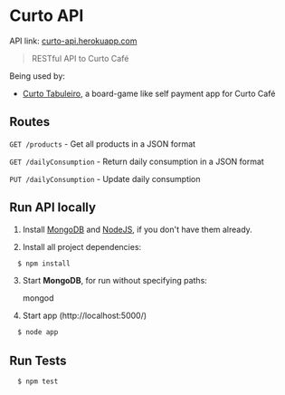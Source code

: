 # Curto API

API link: [curto-api.herokuapp.com](http://curto-api.herokuapp.com/)

> RESTful API to Curto Café

Being used by:

- [Curto Tabuleiro](https://github.com/felippenardi/curto-tabuleiro), a board-game like self payment app for Curto Café

## Routes

`GET /products` - Get all products in a JSON format

`GET /dailyConsumption` - Return daily consumption in a JSON format

`PUT /dailyConsumption` - Update daily consumption

## Run API locally

1. Install [MongoDB](http://www.mongodb.org/) and [NodeJS](http://nodejs.org/download/), if you don't have them already.

2. Install all project dependencies:

```sh
  $ npm install
  ```

3. Start **MongoDB**, for run without specifying paths:

	mongod

4. Start app (http://localhost:5000/)

```sh
  $ node app
  ```

## Run Tests

```sh
  $ npm test
  ```
